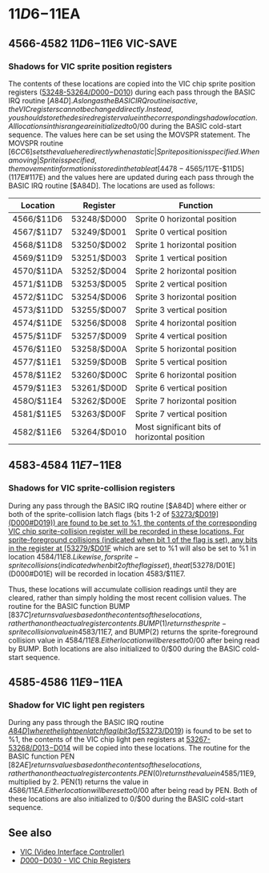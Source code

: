 # $11D6-$11EA

## 4566-4582 $11D6-$11E6 VIC-SAVE <a name="11D6"></a>
### Shadows for VIC sprite position registers

The contents of these locations are copied into the VIC chip
sprite position registers ([53248-53264/$D000-$D010](D000#D000)) during
each pass through the BASIC IRQ routine [$A84D]. As long as
the BASIC IRQ routine is active, the VIC registers cannot be
changed directly. Instead, you should store the desired register
value in the corresponding shadow location. All locations in
this range are initialized to 0/$00 during the BASIC cold-start
sequence. The values here can be set using the MOVSPR
statement. The MOVSPR routine [$6CC6] sets the value here
directly when a static|Sprite position is specified. When a moving|Sprite is specified, the movement information is stored in
the table at [4478-4565/$117E-$11D5](117E#117E) and the values here are
updated during each pass through the BASIC IRQ routine
[$A84D]. The locations are used as follows:

|Location|Register|Function|
|-|-|-|
|4566/$11D6|53248/$D000|Sprite 0 horizontal position|
|4567/$11D7|53249/$D001|Sprite 0 vertical position|
|4568/$11D8|53250/$D002|Sprite 1 horizontal position|
|4569/$11D9|53251/$D003|Sprite 1 vertical position|
|4570/$11DA|53252/$D004|Sprite 2 horizontal position|
|4571/$11DB|53253/$D005|Sprite 2 vertical position|
|4572/$11DC|53254/$D006|Sprite 3 horizontal position|
|4573/$11DD|53255/$D007|Sprite 3 vertical position|
|4574/$11DE|53256/$D008|Sprite 4 horizontal position|
|4575/$11DF|53257/$D009|Sprite 4 vertical position|
|4576/$11E0|53258/$D00A|Sprite 5 horizontal position|
|4577/$11E1|53259/$D00B|Sprite 5 vertical position|
|4578/$11E2|53260/$D00C|Sprite 6 horizontal position|
|4579/$11E3|53261/$D00D|Sprite 6 vertical position|
|458O/$11E4|53262/$D00E|Sprite 7 horizontal position|
|4581/$11E5|53263/$D00F|Sprite 7 vertical position|
|4582/$11E6|53264/$D010|Most significant bits of horizontal position|

## 4583-4584 $11E7-$11E8 <a name="11E7"></a>
### Shadows for VIC sprite-collision registers

During any pass through the BASIC IRQ routine [$A84D]
where either or both of the sprite-collision latch flags {bits 1-2
of [53273/$D019](D000#D019)) are found to be set to %1, the contents of
the corresponding VIC chip sprite-collision register will be recorded in these locations. For sprite-foreground collisions (indicated when bit 1 of the flag is set), any bits in the register at
[53279/$D01F](D000#D01F) which are set to %1 will also be set to %1 in location 4584/$11E8. Likewise, for sprite-sprite collisions (indicated when bit 2 of the flag is set), the %1 bits in the register
at [53278/$D01E](D000#D01E) will be recorded in location 4583/$11E7.

Thus, these locations will accumulate collision readings until
they are cleared, rather than simply holding the most recent
collision values. The routine for the BASIC function BUMP
[$837C] returns values based on the contents of these locations, rather than on the actual register contents. BUMP(1) returns the sprite-sprite collision value in 4583/$11E7, and
BUMP(2) returns the sprite-foreground collision value in
4584/$11E8. Either location will be reset to 0/$00 after being
read by BUMP. Both locations are also initialized to 0/$00
during the BASIC cold-start sequence.

## 4585-4586 $11E9-$11EA <a name="11E9"></a>
### Shadow for VIC light pen registers

During any pass through the BASIC IRQ routine [$A84D]
where the light pen latch flag (bit 3 of [53273/$D019](D000#D019)) is found
to be set to %1, the contents of the VIC chip light pen registers at [53267-53268/$D013-$D014](D000#D013) will be copied into these
locations. The routine for the BASIC function PEN [$82AE] returns values based on the contents of these locations, rather
than on the actual register contents. PEN(0) returns the value
in 4585/$11E9, multiplied by 2. PEN(1) returns the value in
4586/$11EA. Either location will be reset to 0/$00 after being
read by PEN. Both of these locations are also initialized to
0/$00 during the BASIC cold-start sequence.

## See also

* [VIC (Video Interface Controller)](Vic)
* [$D000-$D030 - VIC Chip Registers](D000)
